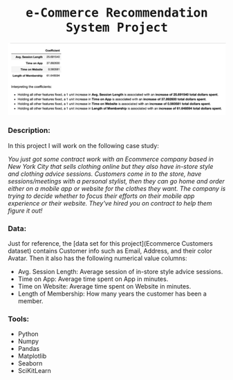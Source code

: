 # <h1 align="center"><samp> e-Commerce Recommendation System Project </samp></h1>

![alt text](eComm-project-image.png)

### Description:
In this project I will work on the following case study:

*You just got some contract work with an Ecommerce company based in New York City that sells clothing online but they also have in-store style and clothing advice sessions. Customers come in to the store, have sessions/meetings with a personal stylist, then they can go home and order either on a mobile app or website for the clothes they want. The company is trying to decide whether to focus their efforts on their mobile app experience or their website. They've hired you on contract to help them figure it out!*

### Data:
Just for reference, the [data set for this project](Ecommerce Customers dataset) contains Customer info such as Email, Address, and their color Avatar. Then it also has the following numerical value columns:
* Avg. Session Length: Average session of in-store style advice sessions.
* Time on App: Average time spent on App in minutes.
* Time on Website: Average time spent on Website in minutes.
* Length of Membership: How many years the customer has been a member.

### Tools:
* Python
* Numpy
* Pandas
* Matplotlib
* Seaborn
* SciKitLearn

